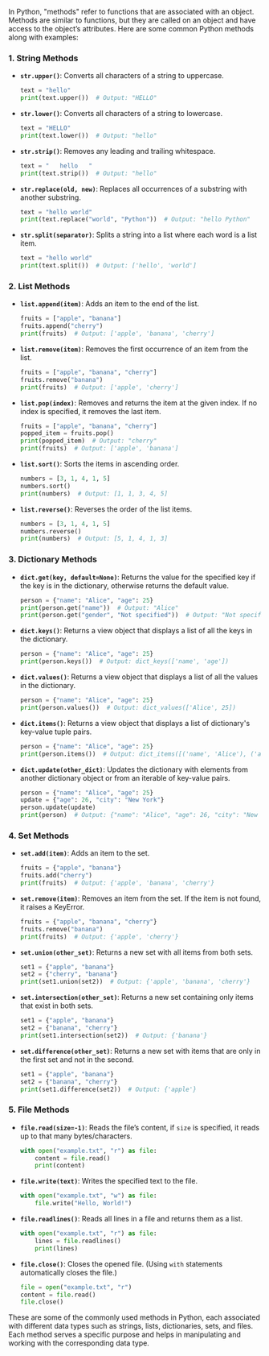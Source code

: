 In Python, "methods" refer to functions that are associated with an object. Methods are similar to functions, but they are called on an object and have access to the object’s attributes. Here are some common Python methods along with examples:

### 1. **String Methods**
- **`str.upper()`**: Converts all characters of a string to uppercase.
    ```python
    text = "hello"
    print(text.upper())  # Output: "HELLO"
    ```
- **`str.lower()`**: Converts all characters of a string to lowercase.
    ```python
    text = "HELLO"
    print(text.lower())  # Output: "hello"
    ```
- **`str.strip()`**: Removes any leading and trailing whitespace.
    ```python
    text = "   hello   "
    print(text.strip())  # Output: "hello"
    ```
- **`str.replace(old, new)`**: Replaces all occurrences of a substring with another substring.
    ```python
    text = "hello world"
    print(text.replace("world", "Python"))  # Output: "hello Python"
    ```
- **`str.split(separator)`**: Splits a string into a list where each word is a list item.
    ```python
    text = "hello world"
    print(text.split())  # Output: ['hello', 'world']
    ```

### 2. **List Methods**
- **`list.append(item)`**: Adds an item to the end of the list.
    ```python
    fruits = ["apple", "banana"]
    fruits.append("cherry")
    print(fruits)  # Output: ['apple', 'banana', 'cherry']
    ```
- **`list.remove(item)`**: Removes the first occurrence of an item from the list.
    ```python
    fruits = ["apple", "banana", "cherry"]
    fruits.remove("banana")
    print(fruits)  # Output: ['apple', 'cherry']
    ```
- **`list.pop(index)`**: Removes and returns the item at the given index. If no index is specified, it removes the last item.
    ```python
    fruits = ["apple", "banana", "cherry"]
    popped_item = fruits.pop()
    print(popped_item)  # Output: "cherry"
    print(fruits)  # Output: ['apple', 'banana']
    ```
- **`list.sort()`**: Sorts the items in ascending order.
    ```python
    numbers = [3, 1, 4, 1, 5]
    numbers.sort()
    print(numbers)  # Output: [1, 1, 3, 4, 5]
    ```
- **`list.reverse()`**: Reverses the order of the list items.
    ```python
    numbers = [3, 1, 4, 1, 5]
    numbers.reverse()
    print(numbers)  # Output: [5, 1, 4, 1, 3]
    ```

### 3. **Dictionary Methods**
- **`dict.get(key, default=None)`**: Returns the value for the specified key if the key is in the dictionary, otherwise returns the default value.
    ```python
    person = {"name": "Alice", "age": 25}
    print(person.get("name"))  # Output: "Alice"
    print(person.get("gender", "Not specified"))  # Output: "Not specified"
    ```
- **`dict.keys()`**: Returns a view object that displays a list of all the keys in the dictionary.
    ```python
    person = {"name": "Alice", "age": 25}
    print(person.keys())  # Output: dict_keys(['name', 'age'])
    ```
- **`dict.values()`**: Returns a view object that displays a list of all the values in the dictionary.
    ```python
    person = {"name": "Alice", "age": 25}
    print(person.values())  # Output: dict_values(['Alice', 25])
    ```
- **`dict.items()`**: Returns a view object that displays a list of dictionary's key-value tuple pairs.
    ```python
    person = {"name": "Alice", "age": 25}
    print(person.items())  # Output: dict_items([('name', 'Alice'), ('age', 25)])
    ```
- **`dict.update(other_dict)`**: Updates the dictionary with elements from another dictionary object or from an iterable of key-value pairs.
    ```python
    person = {"name": "Alice", "age": 25}
    update = {"age": 26, "city": "New York"}
    person.update(update)
    print(person)  # Output: {"name": "Alice", "age": 26, "city": "New York"}
    ```

### 4. **Set Methods**
- **`set.add(item)`**: Adds an item to the set.
    ```python
    fruits = {"apple", "banana"}
    fruits.add("cherry")
    print(fruits)  # Output: {'apple', 'banana', 'cherry'}
    ```
- **`set.remove(item)`**: Removes an item from the set. If the item is not found, it raises a KeyError.
    ```python
    fruits = {"apple", "banana", "cherry"}
    fruits.remove("banana")
    print(fruits)  # Output: {'apple', 'cherry'}
    ```
- **`set.union(other_set)`**: Returns a new set with all items from both sets.
    ```python
    set1 = {"apple", "banana"}
    set2 = {"cherry", "banana"}
    print(set1.union(set2))  # Output: {'apple', 'banana', 'cherry'}
    ```
- **`set.intersection(other_set)`**: Returns a new set containing only items that exist in both sets.
    ```python
    set1 = {"apple", "banana"}
    set2 = {"banana", "cherry"}
    print(set1.intersection(set2))  # Output: {'banana'}
    ```
- **`set.difference(other_set)`**: Returns a new set with items that are only in the first set and not in the second.
    ```python
    set1 = {"apple", "banana"}
    set2 = {"banana", "cherry"}
    print(set1.difference(set2))  # Output: {'apple'}
    ```

### 5. **File Methods**
- **`file.read(size=-1)`**: Reads the file’s content, if `size` is specified, it reads up to that many bytes/characters.
    ```python
    with open("example.txt", "r") as file:
        content = file.read()
        print(content)
    ```
- **`file.write(text)`**: Writes the specified text to the file.
    ```python
    with open("example.txt", "w") as file:
        file.write("Hello, World!")
    ```
- **`file.readlines()`**: Reads all lines in a file and returns them as a list.
    ```python
    with open("example.txt", "r") as file:
        lines = file.readlines()
        print(lines)
    ```
- **`file.close()`**: Closes the opened file. (Using `with` statements automatically closes the file.)
    ```python
    file = open("example.txt", "r")
    content = file.read()
    file.close()
    ```
  
These are some of the commonly used methods in Python, each associated with different data types such as strings, lists, dictionaries, sets, and files. Each method serves a specific purpose and helps in manipulating and working with the corresponding data type.